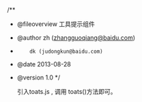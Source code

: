 /**
 * @fileoverview 工具提示组件
 * @author zh (zhangguoqiang@baidu.com)
 *         dk (judongkun@baidu.com)
 * @date 2013-08-28
 * @version 1.0
 */


	引入toats.js , 调用 toats()方法即可。
